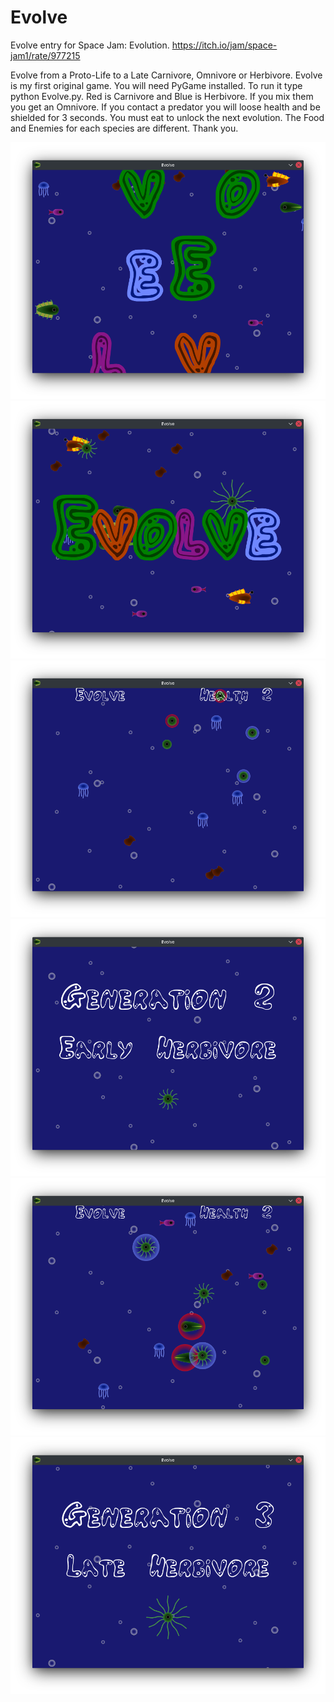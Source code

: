 # Evolve
Evolve entry for Space Jam: Evolution. https://itch.io/jam/space-jam1/rate/977215

Evolve from a Proto-Life to a Late Carnivore, Omnivore or Herbivore. Evolve is my first original game. You will need PyGame installed. To run it type python Evolve.py. Red is Carnivore and Blue is Herbivore. If you mix them you get an Omnivore. If you contact a predator you will loose health and be shielded for 3 seconds. You must eat to unlock the next evolution. The Food and Enemies for each species are different. Thank you.

![Screenshot](screens/5.png)
![Screenshot](screens/1.png)
![Screenshot](screens/6.png)
![Screenshot](screens/2.png)
![Screenshot](screens/4.png)
![Screenshot](screens/3.png)
